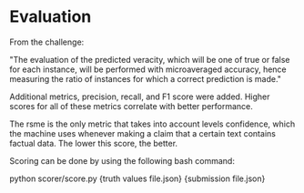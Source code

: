 Evaluation
==============
From the challenge:

"The evaluation of the predicted veracity, which will be one of true or false for each instance, will be performed with microaveraged accuracy, hence measuring the ratio of instances for which a correct prediction is made."

Additional metrics, precision, recall, and F1 score were added. Higher scores for all of these metrics correlate with better performance.

The rsme is the only metric that takes into account levels confidence, which the machine uses whenever making a claim that a certain text contains factual data.
The lower this score, the better.

Scoring can be done by using the following bash command:

python scorer/score.py {truth values file.json} {submission file.json}